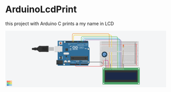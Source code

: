 # ArduinoLcdPrint
this project with Arduino C prints a my name in LCD 
<div>
<img src ="simple%20coding%20with%20arduino.png" alt="image of circuit">
</div>

